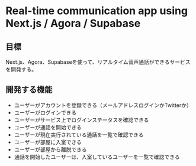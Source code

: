 # Real-time communication app using Next.js / Agora / Supabase

## 目標

Next.js、Agora、Supabaseを使って、リアルタイム音声通話ができるサービスを開発する。

## 開発する機能

- ユーザーがアカウントを登録できる（メールアドレスログインかTwitterか）
- ユーザーがログインできる
- ユーザーがサービス上でログインステータスを確認できる
- ユーザーが通話を開始できる
- ユーザーが現在実行されている通話を一覧で確認できる
- ユーザーが部屋に入室できる
- ユーザーが部屋から離脱できる
- 通話を開始したユーザーは、入室しているユーザーを一覧で確認できる
